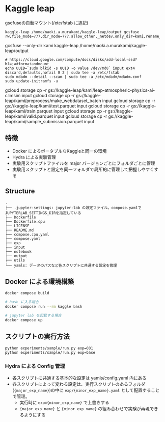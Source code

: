 # Kaggle leap

gscfuseの自動マウント(/etc/fstab に追記)
```
kaggle-leap /home/naoki.a.murakami/kaggle-leap/output gcsfuse rw,file_mode=777,dir_mode=777,allow_other,_netdev,only_dir=kami,rename_dir_limit=20
```
gcsfuse --only-dir kami kaggle-leap /home/naoki.a.murakami/kaggle-leap/output

```
# https://cloud.google.com/compute/docs/disks/add-local-ssd?hl=ja#formatandmount
echo UUID=`sudo blkid -s UUID -o value /dev/md0` input ext4 discard,defaults,nofail 0 2 | sudo tee -a /etc/fstab
sudo mdadm --detail --scan | sudo tee -a /etc/mdadm/mdadm.conf
sudo update-initramfs -u
```

gcloud storage cp -r gs://kaggle-leap/kami/leap-atmospheric-physics-ai-climsim input
gcloud storage cp -r gs://kaggle-leap/kami/preprocess/make_webdataset_batch input
gcloud storage cp -r gs://kaggle-leap/kami/test.parquet input
gcloud storage cp -r gs://kaggle-leap/kami/train.parquet input
gcloud storage cp -r gs://kaggle-leap/kami/valid.parquet input
gcloud storage cp -r gs://kaggle-leap/kami/sample_submission.parquet input


## 特徴
- Docker によるポータブルなKaggleと同一の環境
- Hydra による実験管理
- 実験用スクリプトファイルを major バージョンごとにフォルダごとに管理
- 実験用スクリプトと設定を同一フォルダで局所的に管理して把握しやすくする

## Structure
```text
.
├── .jupyter-settings: jupyter-lab の設定ファイル。compose.yamlでJUPYTERLAB_SETTINGS_DIRを指定している
├── Dockerfile
├── Dockerfile.cpu
├── LICENSE
├── README.md
├── compose.cpu.yaml
├── compose.yaml
├── exp
├── input
├── notebook
├── output
├── utils
└── yamls: データのパスなど各スクリプトに共通する設定を管理
```

## Docker による環境構築

```sh
docker compose build

# bash に入る場合
docker compose run --rm kaggle bash 

# jupyter lab を起動する場合
docker compose up 
```

## スクリプトの実行方法

```sh
python experiments/sample/run.py exp=001
python experiments/sample/run.py exp=base
```

### Hydra による Config 管理
- 各スクリプトに共通する基本的な設定は yamls/config.yaml 内にある
- 各スクリプトによって変わる設定は、実行スクリプトのあるフォルダ(`{major_exp_name}`)の中に `exp/{minor_exp_name}.yaml` として配置することで管理。
    - 実行時に `exp={minor_exp_name}` で上書きする
    - `{major_exp_name}` と `{minor_exp_name}` の組み合わせで実験が再現できるようにする

